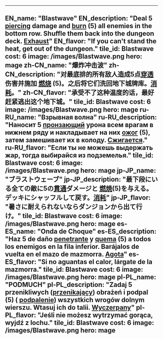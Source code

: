 ---

EN_name: "Blastwave"
EN_description: "Deal 5 <u>piercing</u> damage and  <u>burn</u> (5) all enemies in the bottom row.  Shuffle them back into the dungeon deck. <u>Exhaust</u>"
EN_flavor: "If you can't stand the heat, get out of the dungeon."
tile_id: Blastwave
cost: 6
image: /images/Blastwave.png
hero: mage
zh-CN_name: "爆炸冲击波"
zh-CN_description: "对最底排的所有敌人造成5点<u>穿透</u>伤害并施加 <u>燃烧</u> (5)。之后将它们洗回地下城牌库。<u>消耗</u>。"
zh-CN_flavor: "承受不了这种温度的话，最好赶紧逃出这个地下城。"
tile_id: Blastwave
cost: 6
image: /images/Blastwave.png
hero: mage
ru-RU_name: "Взрывная волна"
ru-RU_description: "Наносит 5 <u>пронзающий</u> урона всем врагам в нижнем ряду и накладывает на них  <u>ожог</u> (5), затем замешивает их в колоду. <u>Сжигается</u>."
ru-RU_flavor: "Если ты не можешь выдержать жар, тогда выбирайся из подземелья."
tile_id: Blastwave
cost: 6
image: /images/Blastwave.png
hero: mage
jp-JP_name: "ブラストウェーブ"
jp-JP_description: "最下段にいる全ての敵に5の<u>貫通</u>ダメージと <u>燃焼</u>(5)を与える。デッキにシャッフルして戻す。<u>消耗</u>"
jp-JP_flavor: "暑さに耐えられないならダンジョンから出て行け。"
tile_id: Blastwave
cost: 6
image: /images/Blastwave.png
hero: mage
es-ES_name: "Onda de Choque"
es-ES_description: "Haz 5 de daño <u>penetrante</u> y  <u>quema</u> (5) a todos los enemigos en la fila inferior. Barájalos de vuelta en el mazo de mazmorra. <u>Agota</u>"
es-ES_flavor: "Si no aguantas el calor, lárgate de la mazmorra."
tile_id: Blastwave
cost: 6
image: /images/Blastwave.png
hero: mage
pl-PL_name: "PODMUCH"
pl-PL_description: "Zadaj 5 przenikliwych (<u>przenikający</u>) obrażeń i podpal (5) ( <u>podpalenie</u>) wszystkich wrogów dolnym wierszu. Wtasuj ich do talii. <u>Wyczerpany</u>"
pl-PL_flavor: "Jeśli nie możesz wytrzymać gorąca, wyjdź z lochu."
tile_id: Blastwave
cost: 6
image: /images/Blastwave.png
hero: mage
---